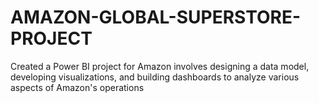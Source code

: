 # AMAZON-GLOBAL-SUPERSTORE-PROJECT
Created a Power BI project for Amazon involves designing a data model, developing visualizations, and building dashboards to analyze various aspects of Amazon's operations
